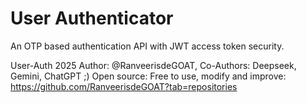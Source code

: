<h1>User Authenticator</h1>
An OTP based authentication API with JWT access token security.

User-Auth 2025
Author: @RanveerisdeGOAT,
Co-Authors: Deepseek, Gemini, ChatGPT ;)
Open source: Free to use, modify and improve: https://github.com/RanveerisdeGOAT?tab=repositories
